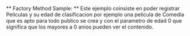 ﻿** Factory Method Sample: **
Este ejemplo coinsiste en poder registrar Peliculas y su edad de clasificacion
por ejemplo una pelicula de Comedia que es apto para todo publico se crea y
con el parametro de edad 0 que significa que los mayores a 0 anios pueden ver el contenido.